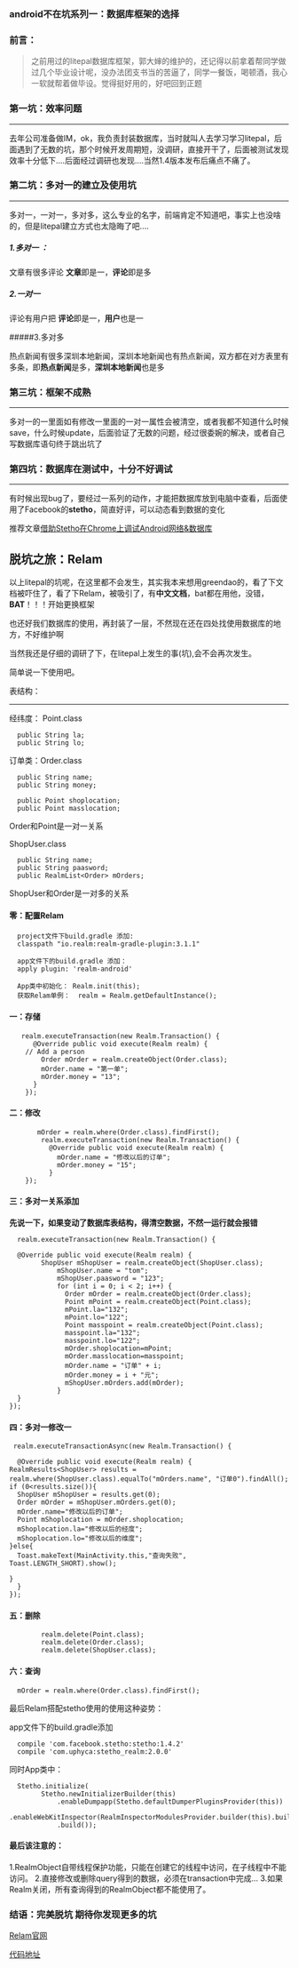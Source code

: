 <h3>android不在坑系列一：数据库框架的选择</h3>
<h3>前言：</h3>


> 之前用过的litepal数据库框架，郭大婶的维护的，还记得以前拿着帮同学做过几个毕业设计呢，没办法团支书当的苦逼了，同学一餐饭，喝顿酒，我心一软就帮着做毕设。觉得挺好用的，好吧回到正题

### 第一坑：效率问题  

----------

去年公司准备做IM，ok，我负责封装数据库，当时就叫人去学习学习litepal，后面遇到了无数的坑，那个时候开发周期短，没调研，直接开干了，后面被测试发现效率十分低下....后面经过调研也发现....当然1.4版本发布后痛点不痛了。


### 第二坑：多对一的建立及使用坑

----------


多对一，一对一，多对多，这么专业的名字，前端肯定不知道吧，事实上也没啥的，但是litepal建立方式也太隐晦了吧....

##### 1.多对一 ： ####

文章有很多评论 **文章**即是一，**评论**即是多

##### 2.一对一 ####

评论有用户把  **评论**即是一，**用户**也是一

#####3.多对多

热点新闻有很多深圳本地新闻，深圳本地新闻也有热点新闻，双方都在对方表里有多条，即**热点新闻**是多，**深圳本地新闻**也是多



### 第三坑：框架不成熟 ####

----------

多对一的一里面如有修改一里面的一对一属性会被清空，或者我都不知道什么时候save，什么时候update，后面验证了无数的问题，经过很委婉的解决，或者自己写数据库语句终于跳出坑了


### 第四坑：数据库在测试中，十分不好调试 ###

----------


有时候出现bug了，要经过一系列的动作，才能把数据库放到电脑中查看，后面使用了Facebook的**stetho**，简直好评，可以动态看到数据的变化

推荐文章[借助Stetho在Chrome上调试Android网络&数据库](http://www.jianshu.com/p/03da9f91f41f)


## 脱坑之旅：Relam ##

以上litepal的坑呢，在这里都不会发生，其实我本来想用greendao的，看了下文档被吓住了，看了下Relam，被吸引了，有**中文文档**，bat都在用他，没错，**BAT**！！！开始更换框架

也还好我们数据库的使用，再封装了一层，不然现在还在四处找使用数据库的地方，不好维护啊

当然我还是仔细的调研了下，在litepal上发生的事(坑),会不会再次发生。

简单说一下使用吧。

表结构：

----------

经纬度： Point.class

      public String la;
      public String lo;


订单类：Order.class

      public String name;
      public String money;
    
      public Point shoplocation;
      public Point masslocation;

Order和Point是一对一关系

ShopUser.class

      public String name;
      public String paasword;
      public RealmList<Order> mOrders;

ShopUser和Order是一对多的关系


#### 零：配置Relam ###

	  project文件下build.gradle 添加:     
	  classpath "io.realm:realm-gradle-plugin:3.1.1"

	  app文件下的build.gradle 添加：
	  apply plugin: 'realm-android'

      App类中初始化： Realm.init(this);
      获取Relam单例：  realm = Realm.getDefaultInstance();
 

#### 一：存储 ###

       realm.executeTransaction(new Realm.Transaction() {
	      @Override public void execute(Realm realm) {
	    // Add a person
		    Order mOrder = realm.createObject(Order.class);
		    mOrder.name = "第一单";
		    mOrder.money = "13";
	      }
	    });


#### 二：修改 ###

		   mOrder = realm.where(Order.class).findFirst();
	        realm.executeTransaction(new Realm.Transaction() {
	          @Override public void execute(Realm realm) {
	            mOrder.name = "修改以后的订单";
	            mOrder.money = "15";
	          }
        });

#### 三：多对一关系添加 ###

**先说一下，如果变动了数据库表结构，得清空数据，不然一运行就会报错**

      realm.executeTransaction(new Realm.Transaction() {
    
      @Override public void execute(Realm realm) {
		    ShopUser mShopUser = realm.createObject(ShopUser.class);
			    mShopUser.name = "tom";
			    mShopUser.paasword = "123";
			    for (int i = 0; i < 2; i++) {
			      Order mOrder = realm.createObject(Order.class);
			      Point mPoint = realm.createObject(Point.class);
			      mPoint.la="132";
			      mPoint.lo="122";
			      Point masspoint = realm.createObject(Point.class);
			      masspoint.la="132";
			      masspoint.lo="122";
			      mOrder.shoplocation=mPoint;
			      mOrder.masslocation=masspoint;
			      mOrder.name = "订单" + i;
			      mOrder.money = i + "元";
			      mShopUser.mOrders.add(mOrder);
			    }
      }
    });


#### 四：多对一修改一 ###

     realm.executeTransactionAsync(new Realm.Transaction() {
    
      @Override public void execute(Realm realm) {
    RealmResults<ShopUser> results = realm.where(ShopUser.class).equalTo("mOrders.name", "订单0").findAll();
    if (0<results.size()){
      ShopUser mShopUser = results.get(0);
      Order mOrder = mShopUser.mOrders.get(0);
      mOrder.name="修改以后的订单";
      Point mShoplocation = mOrder.shoplocation;
      mShoplocation.la="修改以后的经度";
      mShoplocation.lo="修改以后的维度";
    }else{
      Toast.makeText(MainActivity.this,"查询失败", Toast.LENGTH_SHORT).show();
    
    }
      }
    });

#### 五：删除 ###

 	    	realm.delete(Point.class);
		    realm.delete(Order.class);
		    realm.delete(ShopUser.class);


#### 六：查询 ###

      mOrder = realm.where(Order.class).findFirst();


最后Relam搭配stetho使用的使用这种姿势：

app文件下的build.gradle添加

      compile 'com.facebook.stetho:stetho:1.4.2'
      compile 'com.uphyca:stetho_realm:2.0.0'

同时App类中：

      Stetho.initialize(
            Stetho.newInitializerBuilder(this)
                .enableDumpapp(Stetho.defaultDumperPluginsProvider(this))
                .enableWebKitInspector(RealmInspectorModulesProvider.builder(this).build())
                .build());

#### 最后该注意的： ###

1.RealmObject自带线程保护功能，只能在创建它的线程中访问，在子线程中不能访问。
2.直接修改或删除query得到的数据，必须在transaction中完成...
3.如果Realm关闭，所有查询得到的RealmObject都不能使用了。

### 结语：完美脱坑 期待你发现更多的坑 ###

[Relam官网](https://realm.io/cn/docs/java/latest/)

[代码地址](https://github.com/dicallc/XXStudy/tree/master/realm)